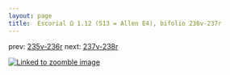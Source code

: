 ```yaml
---
layout: page
title:  Escorial Ω 1.12 (513 = Allen E4), bifolio 236v-237r
---
```


prev: [235v-236r](../235v-236r/) next: [237v-238r](../237v-238r/)



[![Linked to zoomble image](http://www.homermultitext.org/iipsrv?IIIF=/project/homer/pyramidal/deepzoom/hmt/e3bifolio/v1/E3_236v_237r.tif/full/2000,/0/default.jpg)](http://www.homermultitext.org/ict2/?urn=urn:cite2:hmt:e3bifolio.v1:E3_236v_237r)

